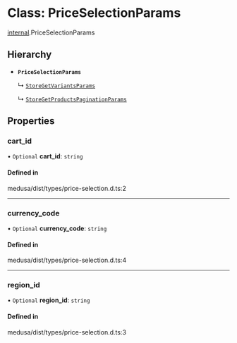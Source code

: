 # Class: PriceSelectionParams

[internal](../modules/internal-37.md).PriceSelectionParams

## Hierarchy

- **`PriceSelectionParams`**

  ↳ [`StoreGetVariantsParams`](internal-37.StoreGetVariantsParams.md)

  ↳ [`StoreGetProductsPaginationParams`](internal-38.StoreGetProductsPaginationParams.md)

## Properties

### cart\_id

• `Optional` **cart\_id**: `string`

#### Defined in

medusa/dist/types/price-selection.d.ts:2

___

### currency\_code

• `Optional` **currency\_code**: `string`

#### Defined in

medusa/dist/types/price-selection.d.ts:4

___

### region\_id

• `Optional` **region\_id**: `string`

#### Defined in

medusa/dist/types/price-selection.d.ts:3
